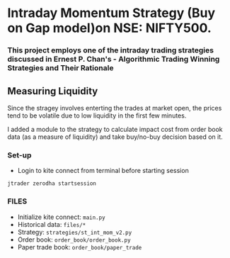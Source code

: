 # Intraday Momentum Strategy (Buy on Gap model)on NSE: NIFTY500. 

### This project employs one of the intraday trading strategies discussed in Ernest P. Chan's - Algorithmic Trading Winning Strategies and Their Rationale

## Measuring Liquidity
Since the stragey involves enterting the trades at market open, the prices tend to be volatile due to low liquidity in the first few minutes.

I added a module to the strategy to calculate impact cost from order book data (as a measure of liquidity) and take buy/no-buy decision based on it.

### Set-up

- Login to kite connect from terminal before starting session

```jtrader zerodha startsession```

### FILES

- Initialize kite connect: `main.py`
- Historical data: `files/*`
- Strategy: `strategies/st_int_mom_v2.py`
- Order book: `order_book/order_book.py`
- Paper trade book: `order_book/paper_trade`
